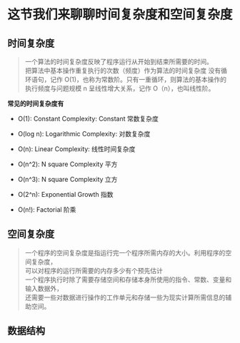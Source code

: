 # 这节我们来聊聊时间复杂度和空间复杂度

## 时间复杂度

> 一个算法的时间复杂度反映了程序运行从开始到结束所需要的时间。  
> 把算法中基本操作重复执行的次数（频度）作为算法的时间复杂度
> 没有循环语句，记作 O(1)，也称为常数阶。只有一重循环，则算法的基本操作的执行频度与问题规模 n 呈线性增大关系，记作 O（n），也叫线性阶。

**常见的时间复杂度有**

- O(1): Constant Complexity: Constant 常数复杂度

- O(log n): Logarithmic Complexity: 对数复杂度

- O(n): Linear Complexity: 线性时间复杂度

- O(n^2): N square Complexity 平⽅

- O(n^3): N square Complexity ⽴方

- O(2^n): Exponential Growth 指数

- O(n!): Factorial 阶乘

## 空间复杂度

> 一个程序的空间复杂度是指运行完一个程序所需内存的大小。利用程序的空间复杂度，  
> 可以对程序的运行所需要的内存多少有个预先估计  
> 一个程序执行时除了需要存储空间和存储本身所使用的指令、常数、变量和输入数据外，  
> 还需要一些对数据进行操作的工作单元和存储一些为现实计算所需信息的辅助空间。

## 数据结构
